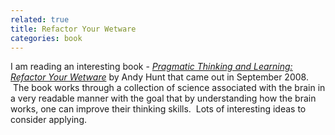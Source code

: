 ```yaml
---
related: true
title: Refactor Your Wetware
categories: book
---
```

I am reading an interesting book - _[Pragmatic Thinking and Learning: Refactor
Your Wetware][1]_ by Andy Hunt that came out in September 2008.  The book
works through a collection of science associated with the brain in a very
readable manner with the goal that by understanding how the brain works, one
can improve their thinking skills.  Lots of interesting ideas to consider
applying.

[1]: http://www.pragprog.com/titles/ahptl/pragmatic-thinking-and-learning (Pragmatic Thinking and Learning: Refactor Your Wetware)

